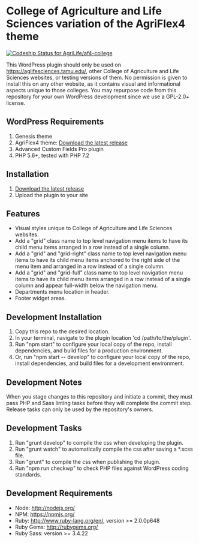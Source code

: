# College of Agriculture and Life Sciences variation of the AgriFlex4 theme
[![Codeship Status for AgriLife/af4-college](https://app.codeship.com/projects/4ae66d50-32cf-0137-114c-6a255f9975f4/status?branch=master)](https://app.codeship.com/projects/332235)

This WordPress plugin should only be used on https://aglifesciences.tamu.edu/, other College of Agriculture and Life Sciences websites, or testing versions of them. No permission is given to install this on any other website, as it contains visual and informational aspects unique to those colleges. You may repurpose code from this repository for your own WordPress development since we use a GPL-2.0+ license.

## WordPress Requirements

1. Genesis theme
2. AgriFlex4 theme: [Download the latest release](https://github.com/agrilife/agriflex4/releases/latest)
3. Advanced Custom Fields Pro plugin
4. PHP 5.6+, tested with PHP 7.2

## Installation

1. [Download the latest release](https://github.com/agrilife/af4-college/releases/latest)
2. Upload the plugin to your site

## Features

* Visual styles unique to College of Agriculture and Life Sciences websites.
* Add a "grid" class name to top level navigation menu items to have its child menu items arranged in a row instead of a single column.
* Add a "grid" and "grid-right" class name to top level navigation menu items to have its child menu items anchored to the right side of the menu item and arranged in a row instead of a single column.
* Add a "grid" and "grid-full" class name to top level navigation menu items to have its child menu items arranged in a row instead of a single column and appear full-width below the navigation menu.
* Departments menu location in header.
* Footer widget areas.

## Development Installation

1. Copy this repo to the desired location.
2. In your terminal, navigate to the plugin location 'cd /path/to/the/plugin'.
3. Run "npm start" to configure your local copy of the repo, install dependencies, and build files for a production environment.
4. Or, run "npm start -- develop" to configure your local copy of the repo, install dependencies, and build files for a development environment.

## Development Notes

When you stage changes to this repository and initiate a commit, they must pass PHP and Sass linting tasks before they will complete the commit step. Release tasks can only be used by the repository's owners.

## Development Tasks

1. Run "grunt develop" to compile the css when developing the plugin.
2. Run "grunt watch" to automatically compile the css after saving a *.scss file.
3. Run "grunt" to compile the css when publishing the plugin.
4. Run "npm run checkwp" to check PHP files against WordPress coding standards.

## Development Requirements

* Node: http://nodejs.org/
* NPM: https://npmjs.org/
* Ruby: http://www.ruby-lang.org/en/, version >= 2.0.0p648
* Ruby Gems: http://rubygems.org/
* Ruby Sass: version >= 3.4.22

